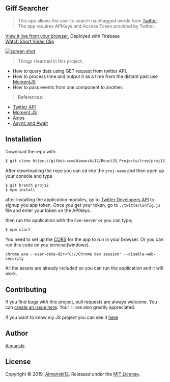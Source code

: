 ## Giff Searcher

> This app allows the user to search hashtagged words from [Twitter](https://twitter.com). The app requires APIKeys and Access Token provided by Twitter. 

[View it live from your browser.](http://bit.ly/2RwP9jx) Deployed with Firebase<br>
[Watch Short Video Clip](https://youtu.be/EPNche7kZBQ) <br>

<div float="left">
  <a href="https://youtu.be/EPNche7kZBQ">
    <img src="https://github.com/Aimanski12/proj-resource/blob/master/libs/react/react13-tweetersearch.gif" alt="screen shot">
  </a>
</div>

> Things I learned in this project;
  * How to query data using GET request from twitter API.
  * How to process time and output it as a time from the distant past use [MomentJS](https://momentjs.com/)
  * How to pass events from one component to another.

  > References:
  * [Twitter API](https://developer.twitter.com/en/docs)
  * [Moment JS](https://momentjs.com/)
  * [Axios](https://www.npmjs.com/package/axios)
  * [Async and Await](https://developer.mozilla.org/en-US/docs/Web/JavaScript/Reference/Statements/async_function)


## Installation

Download the repo with:

```bash
$ git clone https://github.com/Aimanski12/ReactJS_Projects/tree/proj13 proj-name
```

After downloading the repo you can cd into the `proj-name` and then open up your console and type 

```bash
$ git branch proj12
$ npm install
```

after installing the application modules, go to [Twitter Developers API](https://developer.twitter.com/en/docs) to signup you app token. Once you get your token, go to `./twitterConfig.js` file and enter your token on the APIKeys.

then run the application with the live-server or you can type;

```bash
$ npm start
```

You need to set up the [CORS](https://developer.mozilla.org/en-US/docs/Web/HTTP/CORS) for the app to run in your browser. Or you can run this code on you terminal(windows).

`chrome.exe --user-data-dir="C://Chrome dev session" --disable-web-security`


All the assets are already included so you can run the application and it will work. 

## Contributing

If you find bugs with this project, pull requests are always welcome. You can [create an issue here](https://github.com/Aimanski12/ReactJS_Projects/issues/new).
Your :sparkles: are also greatly appreciated.

If you want to know my JS project you can see it [here](http://bit.ly/aiman-javascript-projects)

## Author

[Aimanski](http://bit.ly/aiman-profile-github).

## License 

Copyright © 2019, [Aimanski12](http://bit.ly/aiman-profile-github).
Released under the [MIT License](LICENSE).

